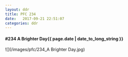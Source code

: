 ```yaml
---
layout: ddr
title: PFC 234
date:   2017-09-21 22:51:07
categories: ddr
---
```


#### **#234** A Brighter Day<span class="pull-right">{{ page.date | date_to_long_string }}</span>
![](/images/pfc/234_A Brighter Day.jpg)
